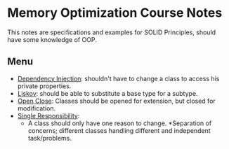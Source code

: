 ﻿# Memory Optimization Course Notes

This notes are specifications and examples for SOLID Principles, should have some knowledge of OOP.

## Menu
* [Dependency Injection](DependencyInjection): shouldn't have to change a class to access his private properties.
* [Liskov](LiskovPrinciple): should be able to substitute a base type for a subtype.
* [Open Close](OpenClose): Classes should be opened for extension, but closed for modification.
* [Single Responsibility](Single%20Responsibility):  
  * A class should only have one reason to change.
  *Separation of concerns; different classes handling different and independent task/problems.